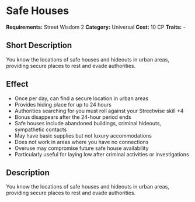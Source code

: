 # Safe Houses

**Requirements:** Street Wisdom 2
**Category:** Universal
**Cost:** 10 CP
**Traits:** -


## Short Description
You know the locations of safe houses and hideouts in urban areas, providing secure places to rest and evade authorities.

## Effect
- Once per day, can find a secure location in urban areas
- Provides hiding place for up to 24 hours
- Authorities searching for you must roll against your Streetwise skill +4
- Bonus disappears after the 24-hour period ends
- Safe houses include abandoned buildings, criminal hideouts, sympathetic contacts
- May have basic supplies but not luxury accommodations
- Does not work in areas where you have no connections
- Overuse may compromise future safe house availability
- Particularly useful for laying low after criminal activities or investigations

## Description
You know the locations of safe houses and hideouts in urban areas, providing secure places to rest and evade authorities.